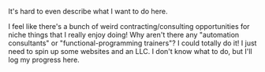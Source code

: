 
<!-- TODO: postgres -->

It's hard to even describe what I want to do here.

I feel like there's a bunch of weird contracting/consulting opportunities for niche things that I really enjoy doing! Why aren't there any "automation consultants" or "functional-programming trainers"? I could totally do it! I just need to spin up some websites and an LLC. I don't know what to do, but I'll log my progress here.
